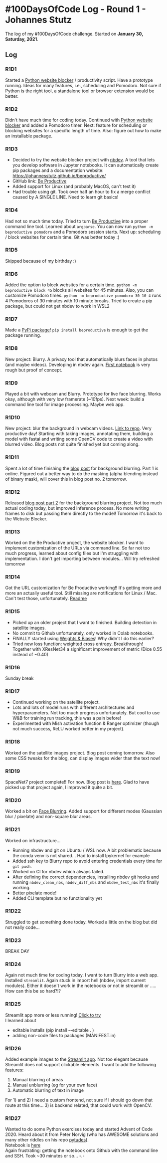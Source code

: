 # #100DaysOfCode Log - Round 1 - Johannes Stutz

The log of my #100DaysOfCode challenge. Started on **January 30, Saturday, 2021**.

## Log

### R1D1 
Started a [Python website blocker](https://github.com/JohannesStutz/python-website-blocker) / productivity script. Have a prototype running. Ideas for many features, i.e., scheduling and Pomodoro. Not sure if Python is the right tool, a standalone tool or browser extension would be better.

### R1D2
Didn't have much time for coding today. Continued with [Python website blocker](https://github.com/JohannesStutz/python-website-blocker) and added a Pomodoro timer. Next: feature for scheduling or blocking websites for a specific length of time. Also: figure out how to make an installable package.

### R1D3
- Decided to try the website blocker project with [nbdev](https://github.com/fastai/nbdev). A tool that lets you develop software in Jupyter notebooks. It can automatically create pip packages and a documentation website: https://johannesstutz.github.io/beproductive/
- GitHub link: [Be Productive](https://github.com/JohannesStutz/beproductive)
- Added support for Linux (and probably MacOS, can't test it)
- Had trouble using git. Took over half an hour to fix a merge conflict caused by A SINGLE LINE. Need to learn git basics!

### R1D4
Had not so much time today. Tried to turn [Be Productive](https://github.com/JohannesStutz/beproductive) into a proper command line tool. Learned about `argparse`. You can now run `python -m beproductive pomodoro` and a Pomodoro session starts. Next up: scheduling / block websites for certain time. Git was better today :)

### R1D5
Skipped because of my birthday :)

### R1D6
Added the option to block websites for a certain time. `python -m beproductive block 45` blocks all websites for 45 minutes. Also, you can customize Pomodoro times. `python -m beproductive pomodoro 30 10 4` runs 4 Pomodoros of 30 minutes with 10 minute breaks.
Tried to create a pip package, but could not get nbdev to work in WSL2

### R1D7
Made a [PyPi package](zyDMg7LPSaa7)! `pip install beproductive` is enough to get the package running. 

### R1D8
New project: Blurry. A privacy tool that automatically blurs faces in photos (and maybe videos). Developing in nbdev again. [First notebook](https://github.com/JohannesStutz/blurry/blob/master/00_core.ipynb) is very rough but proof of concept.

### R1D9
Played a bit with webcam and Blurry. Prototype for live face blurring. Works okay, although with very low framerate (~10fps). Next week: build a command line tool for image processing. Maybe web app.

### R1D10
New project: blur the background in webcam videos. [Link to repo](https://github.com/JohannesStutz/background-detection). Very productive day! Starting with taking images, annotating them, building a model with fastai and writing some OpenCV code to create a video with blurred video. Blog posts not quite finished yet but coming along.

### R1D11
Spent a lot of time finishing the [blog post](https://deeplearning.berlin/fastai/privacy/getting%20started/2021/02/09/Background-Blur-Part-1.html) for background blurring. Part 1 is online. Figured out a better way to do the masking (alpha blending instead of binary mask), will cover this in blog post no. 2 tomorrow.

### R1D12
Released [blog post part 2](https://deeplearning.berlin/fastai/privacy/opencv/2021/02/10/Background-Blur-Part-2.html) for the  background blurring project. Not too much actual coding today, but improved inference process. No more writing frames to disk but passing them directly to the model! Tomorrow it's back to the Website Blocker.

### R1D13
Worked on the Be Productive project, the website blocker. I want to implement customization of the URLs via command line. So far not too much progress, learned about config files but I'm struggling with implementation. I don't get importing between modules... Will try refreshed tomorrow

### R1D14
Got the URL customization for Be Productive working!! It's getting more and more an actually useful tool. Still missing are notifications for Linux / Mac. Can't test those, unfortunately. [Readme](https://github.com/JohannesStutz/beproductive#be-productive)

### R1D15
- Picked up an older project that I want to finished. Building detection in satellite images.
- No commit to Github unfortunately, only worked in Colab notebooks.
- FINALLY started using [Weights & Biases](https://wandb.ai/)! Why didn't I do this earlier?
- Tried new loss function: weighted cross entropy. Breakthrough! Together with XResNet34 a significant improvement of metric (Dice 0.55 instead of ~0.40)

### R1D16
Sunday break

### R1D17
- Continued working on the satellite project.
- Lots and lots of model runs with different architectures and hyperparameters. Not too much progress unfortunately. But cool to use W&B for training run tracking, this was a pain before!
- Experimented with Mish activation function & Ranger optimizer (though not much success, ReLU worked better in my project).

### R1D18
Worked on the satellite images project. Blog post coming tomorrow. Also some CSS tweaks for the blog, can display images wider than the text now!

### R1D19
SpaceNet7 project complete!! For now. Blog post is [here](https://deeplearning.berlin/satellite%20imagery/computer%20vision/fastai/2021/02/17/Building-Detection-SpaceNet7.html).
Glad to have picked up that project again, I improved it quite a bit.

### R1D20
Worked a bit on [Face Blurring](https://github.com/JohannesStutz/blurry). Added support for different modes (Gaussian blur / pixelate) and non-square blur areas.

### R1D21
Worked on infrastructure...
- Running nbdev and git on Ubuntu / WSL now. A bit problematic because the conda venv is not shared... Had to install Ipykernel for example
- Added ssh key to Blurry repo to avoid entering credentials every time for `git push`.
- Worked on CI for nbdev which always failed.
- After defining the correct dependencies, installing nbdev git hooks and running `nbdev_clean_nbs`, `nbdev_diff_nbs` and `nbdev_test_nbs`  it's finally working.
- Better pixelate mode!
- Added CLI template but no functionality yet

### R1D22
Struggled to get something done today. Worked a little on the blog but did not really code...

### R1D23
BREAK DAY

### R1D24
Again not much time for coding today. I want to turn Blurry into a web app. Installed `streamlit`. Again stuck in import hell (nbdev, import current modules). Either it doesn't work in the notebooks or not in streamlit or ..... How can this be so hard?!?

### R1D25
Streamlit app more or less running! [Click to try](https://share.streamlit.io/johannesstutz/blurry/blurry/core.py)  
I learned about
- editable installs (pip install --editable . )
- adding non-code files to packages (MANIFEST.in)

### R1D26
Added example images to the [Streamlit app](https://share.streamlit.io/johannesstutz/blurry/blurry/core.py). Not too elegant because Streamlit does not support clickable elements.
I want to add the following features:
1. Manual blurring of areas
2. Manual unblurring (eg for your own face)
3. Automatic blurring of text in image

For 1) and 2) I need a custom frontend, not sure if I should go down that route at this time... 3) is backend related, that could work with OpenCV.

### R1D27
Wanted to do some Python exercises today and started Advent of Code 2020. Heard about it from Peter Norvig (who has AWESOME solutions and many other riddles on his repo [pytudes]()).  
Notebook is [here](https://github.com/JohannesStutz/coding-for-fun/blob/master/Advent%20of%20Code%202020.ipynb)  
Again frustrating: getting the notebook onto Github with the command line and SSH. Took ~30 minutes or so... -.-
